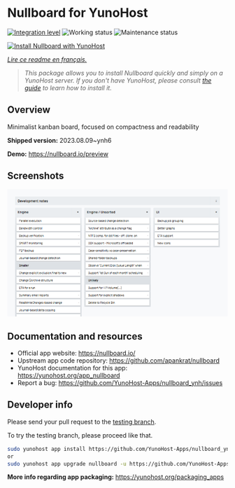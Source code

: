 <!--
N.B.: This README was automatically generated by https://github.com/YunoHost/apps/tree/master/tools/README-generator
It shall NOT be edited by hand.
-->

# Nullboard for YunoHost

[![Integration level](https://dash.yunohost.org/integration/nullboard.svg)](https://dash.yunohost.org/appci/app/nullboard) ![Working status](https://ci-apps.yunohost.org/ci/badges/nullboard.status.svg) ![Maintenance status](https://ci-apps.yunohost.org/ci/badges/nullboard.maintain.svg)

[![Install Nullboard with YunoHost](https://install-app.yunohost.org/install-with-yunohost.svg)](https://install-app.yunohost.org/?app=nullboard)

*[Lire ce readme en français.](./README_fr.md)*

> *This package allows you to install Nullboard quickly and simply on a YunoHost server.
If you don't have YunoHost, please consult [the guide](https://yunohost.org/#/install) to learn how to install it.*

## Overview

Minimalist kanban board, focused on compactness and readability

**Shipped version:** 2023.08.09~ynh6

**Demo:** https://nullboard.io/preview

## Screenshots

![Screenshot of Nullboard](./doc/screenshots/screenshot.png)

## Documentation and resources

* Official app website: <https://nullboard.io/>
* Upstream app code repository: <https://github.com/apankrat/nullboard>
* YunoHost documentation for this app: <https://yunohost.org/app_nullboard>
* Report a bug: <https://github.com/YunoHost-Apps/nullboard_ynh/issues>

## Developer info

Please send your pull request to the [testing branch](https://github.com/YunoHost-Apps/nullboard_ynh/tree/testing).

To try the testing branch, please proceed like that.

``` bash
sudo yunohost app install https://github.com/YunoHost-Apps/nullboard_ynh/tree/testing --debug
or
sudo yunohost app upgrade nullboard -u https://github.com/YunoHost-Apps/nullboard_ynh/tree/testing --debug
```

**More info regarding app packaging:** <https://yunohost.org/packaging_apps>
